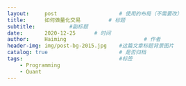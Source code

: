 ```yaml
---
layout:     post   				    # 使用的布局（不需要改）
title:      如何做量化交易  		# 标题 
subtitle:           #副标题
date:       2020-12-25		# 时间
author:     Haiming 						# 作者
header-img: img/post-bg-2015.jpg 	#这篇文章标题背景图片
catalog: true 						# 是否归档
tags:								#标签
    - Programming
    - Quant
---
```


